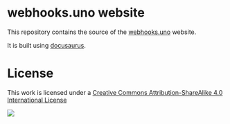 # webhooks.uno website

This repository contains the source of the
[webhooks.uno](https://webhooks.uno) website.

It is built using [docusaurus](https://docusaurus.io/).

# License

This work is licensed under a
[Creative Commons Attribution-ShareAlike 4.0 International License](https://creativecommons.org/licenses/by-sa/4.0/)

![](https://i.creativecommons.org/l/by-sa/4.0/88x31.png)